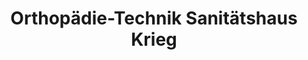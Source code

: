---
title: "Orthopädie-Technik Sanitätshaus Krieg"
url: /seeheim-jugenheim/orthopaedie-technik-sanitaetshaus-krieg/
shop: Sanitätshaus
---